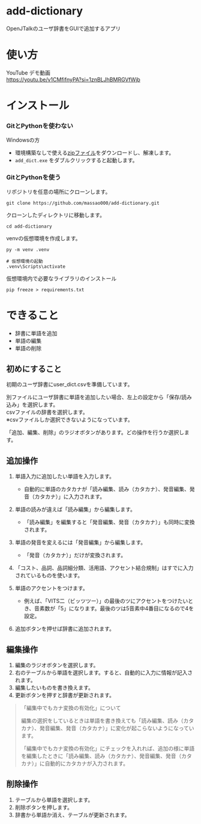 # add-dictionary
OpenJTalkのユーザ辞書をGUIで追加するアプリ


# 使い方

YouTube デモ動画\
https://youtu.be/v1CMfifnyPA?si=1znBLJhBMRGVfWjb

# インストール

### GitとPythonを使わない

Windowsの方

- 環境構築なしで使える[zipファイル](https://github.com/massao000/add-dictionary/releases/download/v1.1.0/add-dictionary.zip)をダウンロードし、解凍します。
- `add_dict.exe` をダブルクリックすると起動します。

### GitとPythonを使う

リポジトリを任意の場所にクローンします。
```
git clone https://github.com/massao000/add-dictionary.git
```

クローンしたディレクトリに移動します。
```
cd add-dictionary
```

venvの仮想環境を作成します。
```
py -m venv .venv

# 仮想環境の起動
.venv\Scripts\activate
```

仮想環境内で必要なライブラリのインストール
```
pip freeze > requirements.txt
```

# できること

- 辞書に単語を追加
- 単語の編集
- 単語の削除

## 初めにすること

初期のユーザ辞書にuser_dict.csvを準備しています。

別ファイルにユーザ辞書に単語を追加したい場合、左上の設定から「保存/読み込み」を選択します。\
csvファイルの辞書を選択します。\
※csvファイルしか選択できないようになっています。


「追加、編集、削除」のラジオボタンがあります。どの操作を行うか選択します。

## 追加操作

1. 単語入力に追加したい単語を入力します。
    - 自動的に単語のカタカナが「読み編集、読み（カタカナ）、発音編集、発音（カタカナ）」に入力されます。

1. 単語の読みが違えば「読み編集」から編集します。
    - 「読み編集」を編集すると「発音編集、発音（カタカナ）」も同時に変換されます。

1. 単語の発音を変えるには「発音編集」から編集します。
    - 「発音（カタカナ）」だけが変換されます。

1. 「コスト、品詞、品詞細分類、活用語、アクセント結合規制」はすでに入力されているものを使います。

1. 単語のアクセントをつけます。
    - 例えば、「VITS二（ビッツツー）」の最後のツにアクセントをつけたいとき、音素数が「5」になります。最後のツは5音素中4番目になるので4を設定。

1. 追加ボタンを押せば辞書に追加されます。

## 編集操作

1. 編集のラジオボタンを選択します。
1. 右のテーブルから単語を選択します。すると、自動的に入力に情報が記入されます。
1. 編集したいものを書き換えます。
1. 更新ボタンを押すと辞書が更新されます。

>「編集中でもカナ変換の有効化」について
>
>編集の選択をしているときは単語を書き換えても「読み編集、読み（カタカナ）、発音編集、発音（カタカナ）」に変化が起こらないようになっています。
>
>「編集中でもカナ変換の有効化」にチェックを入れれば、追加の様に単語を編集したときに「読み編集、読み（カタカナ）、発音編集、発音（カタカナ）」に自動的にカタカナが入力されます。

## 削除操作

1. テーブルから単語を選択します。
1. 削除ボタンを押します。
1. 辞書から単語か消え、テーブルが更新されます。